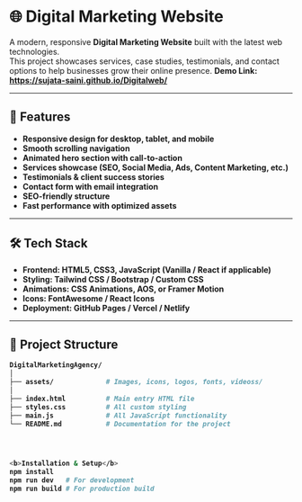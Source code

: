 # 🌐 Digital Marketing Website

A modern, responsive **Digital Marketing Website** built with the latest web technologies.  
This project showcases services, case studies, testimonials, and contact options to help businesses grow their online presence.
<b>Demo Link<b/>: https://sujata-saini.github.io/Digitalweb/

---

## 🚀 Features
- Responsive design for **desktop, tablet, and mobile**
- Smooth scrolling navigation
- Animated hero section with call-to-action
- Services showcase (SEO, Social Media, Ads, Content Marketing, etc.)
- Testimonials & client success stories
- Contact form with email integration
- SEO-friendly structure
- Fast performance with optimized assets

---

## 🛠️ Tech Stack
- **Frontend**: HTML5, CSS3, JavaScript (Vanilla / React if applicable)
- **Styling**: Tailwind CSS / Bootstrap / Custom CSS
- **Animations**: CSS Animations, AOS, or Framer Motion
- **Icons**: FontAwesome / React Icons
- **Deployment**: GitHub Pages / Vercel / Netlify

---

## 📂 Project Structure
```bash             
DigitalMarketingAgency/
│
├── assets/             # Images, icons, logos, fonts, videoss/        
│
├── index.html          # Main entry HTML file
├── styles.css          # All custom styling
├── main.js             # All JavaScript functionality
└── README.md           # Documentation for the project




<b>Installation & Setup</b>
npm install
npm run dev   # For development
npm run build # For production build

